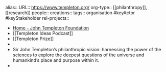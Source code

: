 alias::
URL:: https://www.templeton.org/
org-type:: [[philanthropy]], [[research]] 
people::
creations:: 
tags:: organisation #keyActor #keyStakeholder 
rel-projects::


- [Home - John Templeton Foundation](https://www.templeton.org/)
- [[Templeton Ideas Podcast]]
- [[Templeton Prize]]
-
- Sir John Templeton’s philanthropic vision: harnessing the power of the sciences to explore the deepest questions of the universe and humankind’s place and purpose within it.
-